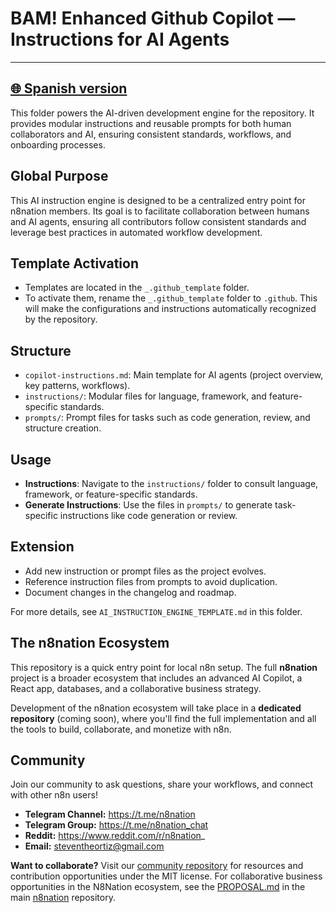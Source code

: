 # BAM! Enhanced Github Copilot — Instructions for AI Agents

---
[🌐 Spanish version](https://github.com/MrKaizen/motor_instrucciones_github_copilot_agent/README.md)
---

This folder powers the AI-driven development engine for the repository. It provides modular instructions and reusable prompts for both human collaborators and AI, ensuring consistent standards, workflows, and onboarding processes.

## Global Purpose
This AI instruction engine is designed to be a centralized entry point for n8nation members. Its goal is to facilitate collaboration between humans and AI agents, ensuring all contributors follow consistent standards and leverage best practices in automated workflow development.

## Template Activation
- Templates are located in the `_.github_template` folder.
- To activate them, rename the `_.github_template` folder to `.github`. This will make the configurations and instructions automatically recognized by the repository.

## Structure
- `copilot-instructions.md`: Main template for AI agents (project overview, key patterns, workflows).
- `instructions/`: Modular files for language, framework, and feature-specific standards.
- `prompts/`: Prompt files for tasks such as code generation, review, and structure creation.

## Usage
- **Instructions**: Navigate to the `instructions/` folder to consult language, framework, or feature-specific standards.
- **Generate Instructions**: Use the files in `prompts/` to generate task-specific instructions like code generation or review.

## Extension
- Add new instruction or prompt files as the project evolves.
- Reference instruction files from prompts to avoid duplication.
- Document changes in the changelog and roadmap.

For more details, see `AI_INSTRUCTION_ENGINE_TEMPLATE.md` in this folder.

## The n8nation Ecosystem

This repository is a quick entry point for local n8n setup. The full **n8nation** project is a broader ecosystem that includes an advanced AI Copilot, a React app, databases, and a collaborative business strategy.

Development of the n8nation ecosystem will take place in a **dedicated repository** (coming soon), where you'll find the full implementation and all the tools to build, collaborate, and monetize with n8n.

## Community

Join our community to ask questions, share your workflows, and connect with other n8n users!

*   **Telegram Channel:** https://t.me/n8nation
*   **Telegram Group:** https://t.me/n8nation_chat
*   **Reddit:** https://www.reddit.com/r/n8nation_
*   **Email:** steventheortiz@gmail.com

**Want to collaborate?** Visit our [community repository](community-repo/README.md) for resources and contribution opportunities under the MIT license. For collaborative business opportunities in the N8Nation ecosystem, see the [PROPOSAL.md](PROPOSAL.md) in the main [n8nation](https://github.com/MrKaizen7/n8nation) repository.